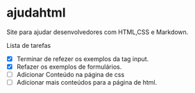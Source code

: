 # ajudahtml
Site para ajudar desenvolvedores com HTML,CSS e Markdown.

Lista de tarefas

* [x] Terminar de refezer os exemplos da tag input.
* [x] Refazer os exemplos de formulários.
* [ ] Adicionar Conteúdo na página de css
* [ ] Adicionar mais conteúdos para a página de html.
